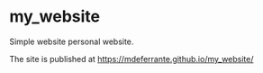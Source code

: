 # my_website

Simple website personal website. 

The site is published at https://mdeferrante.github.io/my_website/
